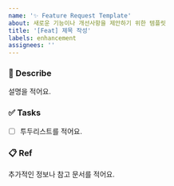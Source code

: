 ```yaml
---
name: '✨ Feature Request Template'
about: 새로운 기능이나 개선사항을 제안하기 위한 템플릿
title: '[Feat] 제목 작성'
labels: enhancement
assignees: ''
---
```


### 📄 Describe

설명을 적어요.

### ✅ Tasks

- [ ] 투두리스트를 적어요.

### 📋 Ref

추가적인 정보나 참고 문서를 적어요.
